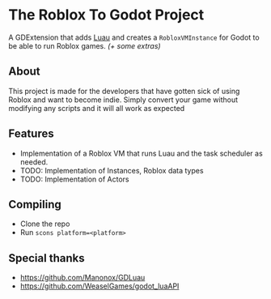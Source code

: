 # The Roblox To Godot Project

A GDExtension that adds [Luau](https://luau-lang.org) and creates a `RobloxVMInstance` for Godot to be able to run Roblox games.
*(+ some extras)*

About
-----
This project is made for the developers that have gotten sick of using Roblox and want to become indie. Simply convert your game without modifying any scripts and it will all work as expected

Features
--------
- Implementation of a Roblox VM that runs Luau and the task scheduler as needed.
- TODO: Implementation of Instances, Roblox data types
- TODO: Implementation of Actors

Compiling
------------
- Clone the repo
- Run `scons platform=<platform>`

**Special thanks**
------
- https://github.com/Manonox/GDLuau
- https://github.com/WeaselGames/godot_luaAPI
